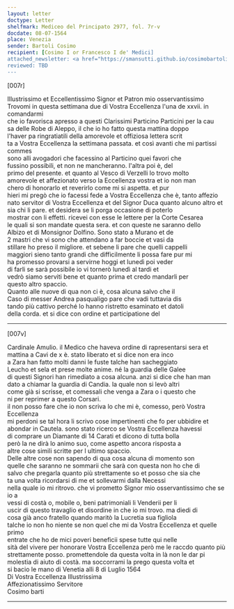 ```yaml
---
layout: letter
doctype: Letter
shelfmark: Mediceo del Principato 2977, fol. 7r-v
docdate: 08-07-1564
place: Venezia
sender: Bartoli Cosimo
recipient: [Cosimo I or Francesco I de' Medici]
attached_newsletter: <a href="https://smansutti.github.io/cosimobartoli/texts/3079_079/">3079_079</a>
reviewed: TBD
---
```


[007r]  
  
  
Illustrissimo et Eccellentissimo Signor et Patron mio osservantissimo  
Trovomi in questa settimana due di Vostra Eccellenza l'una de xxvii. in comandarmi  
che io favorisca apresso a questi Clarissimi Particino Particini per la cau  
sa delle Robe di Aleppo, il che io ho fatto questa mattina doppo  
l'haver pa ringratiatili della amorevole et offiziosa lettera scrit  
ta a Vostra Eccellenza la settimana passata. et così avanti che mi partissi commes  
sono alli avogadori che facessino al Particino quei favori che  
fussino possibili, et non ne mancheranno. l'altra poi è, del  
primo del presente. et quanto al Vesco di Verzelli lo trovo molto  
amorevole et affezionato verso la Eccellenza vostra et io non man  
chero di honorarlo et reverirlo come mi si aspetta. et pur  
hieri mi pregò che io facessi fede a Vostra Eccellenza che è, tanto affezio  
nato servitor di Vostra Eccellenza et del Signor Duca quanto alcuno altro et  
sia chi li pare. et desidera se li porga occasione di poterlo  
mostrar con li effetti. ricevei con esse le lettere per la Corte Cesarea  
le quali si son mandate questa sera. et con queste ne saranno dello  
Albizo et di Monsignor Dolfino. Sono stato a Murano et de  
2 mastri che vi sono che attendano a far boccie et vasi da  
stillare ho preso il migliore. et sebene li pare che quelli cappelli  
maggiori sieno tanto grandi che difficilmente li possa fare pur mi  
ha promesso provarsi a servirne hoggi et lunedì poi veder  
di farli se sarà possibile io vi tornerò lunedì al tardi et  
vedrò siamo serviti bene et quanto prima et credo mandarli per  
questo altro spaccio.  
Quanto alle nuove di qua non ci è, cosa alcuna salvo che il  
Caso di messer Andrea pasqualigo pare che vadi tuttavia dis  
tando più cattivo perché lo hanno ristretto esaminato et datoli  
della corda. et si dice con ordine et participatione del  
  
---  

[007v]  
  
  
Cardinale Amulio. il Medico che haveva ordine di rapresentarsi sera et  
mattina a Cavi de x è. stato liberato et si dice non era inco  
a Zara han fatto molti danni le fuste talche han sacheggiato  
Leucho et sela et prese molte anime. né la guardia delle Galee  
di questi Signori han rimediato a cosa alcuna. anzi si dice che han man  
dato a chiamar la guardia di Candia. la quale non si levò altri  
come già si scrisse, et comessali che venga a Zara o i questo che  
ni per reprimer a questo Corsari.  
il non posso fare che io non scriva lo che mi è, comesso, però Vostra Eccellenza  
mi perdoni se tal hora li scrivo cose impertinenti che fo per ubbidire et  
abondar in Cautela. sono stato ricerco se Vostra Eccellenza havessi  
di comprare un Diamante di 14 Carati et dicono di tutta bolla  
però la ne dirà lo animo suo, come aspetto ancora risposta a  
altre cose simili scritte per l ultimo spaccio.  
Delle altre cose non sapendo di qua cosa alcuna di momento son  
quelle che saranno ne sommarii che sarà con questa non ho che di  
salvo che pregarla quanto più strettamente so et posso che sia che  
ta una volta ricordarsi di me et sollevarmi dalla Necessi  
nella quale io mi ritrovo. che vi prometto Signor mio osservantissimo che se io a  
vessi di costà o, mobile o, beni patrimoniali li Venderii per li  
uscir di questo travaglio et disordine in che io mi trovo. ma diedi di  
cosa già anco fratello quando maritò la Lucretia sua figliola  
talche io non ho niente se non quel che mi da Vostra Eccellenza et quelle primo  
entrate che ho de mici poveri beneficii spese tutte qui nelle  
sità del vivere per honorare Vostra Eccellenza però me le raccdo quanto più  
strettamente posso. promettendole da questa volta in là non le dar pi  
molestia di aiuto di costà. ma soccorrami la prego questa volta et  
si bacio le mano di Venetia alli 8 di Luglio 1564  
Di Vostra Eccellenza Illustrissima  
Affezionatissimo Servitore  
Cosimo barti  
  
---  

